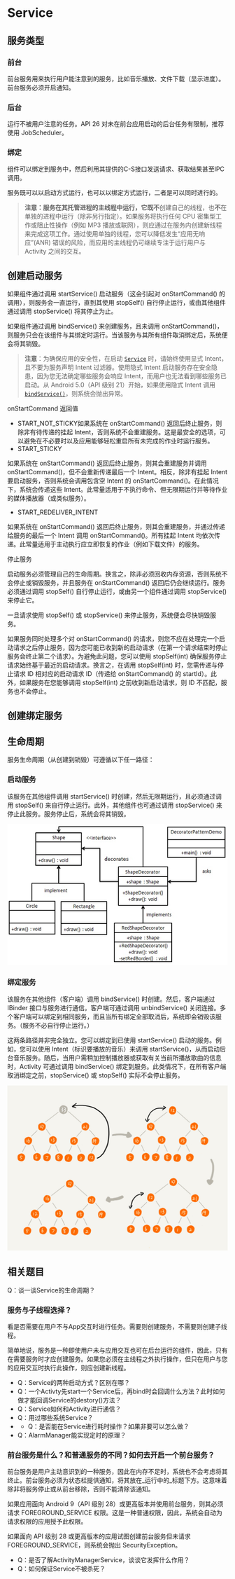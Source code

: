 # Service

## 服务类型

### 前台

前台服务用来执行用户能注意到的服务，比如音乐播放、文件下载（显示进度）。前台服务必须开启通知。

### 后台

运行不被用户注意的任务。API 26 对未在前台应用启动的后台任务有限制，推荐使用 JobScheduler。

### 绑定

组件可以绑定到服务中，然后利用其提供的C-S接口发送请求、获取结果甚至IPC调用。

服务既可以以启动方式运行，也可以以绑定方式运行，二者是可以同时进行的。

> **注意：**服务在其托管进程的主线程中运行，它既**不**创建自己的线程，也**不**在单独的进程中运行（除非另行指定）。如果服务将执行任何 CPU 密集型工作或阻止性操作（例如 MP3 播放或联网），则应通过在服务内创建新线程来完成这项工作。通过使用单独的线程，您可以降低发生“应用无响应”\(ANR\) 错误的风险，而应用的主线程仍可继续专注于运行用户与 Activity 之间的交互。

## 创建启动服务

如果组件通过调用 startService\(\) 启动服务（这会引起对 onStartCommand\(\) 的调用），则服务会一直运行，直到其使用 stopSelf\(\) 自行停止运行，或由其他组件通过调用 stopService\(\) 将其停止为止。

如果组件通过调用 bindService\(\) 来创建服务，且未调用 onStartCommand\(\)，则服务只会在该组件与其绑定时运行。当该服务与其所有组件取消绑定后，系统便会将其销毁。

> **注意**：为确保应用的安全性，在启动 [`Service`](https://developer.android.google.cn/reference/android/app/Service.html) 时，请始终使用显式 Intent，且不要为服务声明 Intent 过滤器。使用隐式 Intent 启动服务存在安全隐患，因为您无法确定哪些服务会响应 Intent，而用户也无法看到哪些服务已启动。从 Android 5.0（API 级别 21）开始，如果使用隐式 Intent 调用 [`bindService()`](https://developer.android.google.cn/reference/android/content/Context.html#bindService%28android.content.Intent,%20android.content.ServiceConnection,%20int%29)，则系统会抛出异常。

onStartCommand 返回值

* START\_NOT\_STICKY如果系统在 onStartCommand\(\) 返回后终止服务，则除非有待传递的挂起 Intent，否则系统不会重建服务。这是最安全的选项，可以避免在不必要时以及应用能够轻松重启所有未完成的作业时运行服务。
* START\_STICKY

如果系统在 onStartCommand\(\) 返回后终止服务，则其会重建服务并调用 onStartCommand\(\)，但不会重新传递最后一个 Intent。相反，除非有挂起 Intent 要启动服务，否则系统会调用包含空 Intent 的 onStartCommand\(\)。在此情况下，系统会传递这些 Intent。此常量适用于不执行命令、但无限期运行并等待作业的媒体播放器（或类似服务）。

* START\_REDELIVER\_INTENT

如果系统在 onStartCommand\(\) 返回后终止服务，则其会重建服务，并通过传递给服务的最后一个 Intent 调用 onStartCommand\(\)。所有挂起 Intent 均依次传递。此常量适用于主动执行应立即恢复的作业（例如下载文件）的服务。

停止服务

启动服务必须管理自己的生命周期。换言之，除非必须回收内存资源，否则系统不会停止或销毁服务，并且服务在 onStartCommand\(\) 返回后仍会继续运行。服务必须通过调用 stopSelf\(\) 自行停止运行，或由另一个组件通过调用 stopService\(\) 来停止它。

一旦请求使用 stopSelf\(\) 或 stopService\(\) 来停止服务，系统便会尽快销毁服务。

如果服务同时处理多个对 onStartCommand\(\) 的请求，则您不应在处理完一个启动请求之后停止服务，因为您可能已收到新的启动请求（在第一个请求结束时停止服务会终止第二个请求）。为避免此问题，您可以使用 stopSelf\(int\) 确保服务停止请求始终基于最近的启动请求。换言之，在调用 stopSelf\(int\) 时，您需传递与停止请求 ID 相对应的启动请求 ID（传递给 onStartCommand\(\) 的 startId）。此外，如果服务在您能够调用 stopSelf\(int\) 之前收到新启动请求，则 ID 不匹配，服务也不会停止。

## 创建绑定服务

## 生命周期

服务生命周期（从创建到销毁）可遵循以下任一路径：

### 启动服务

该服务在其他组件调用 startService\(\) 时创建，然后无限期运行，且必须通过调用 stopSelf\(\) 来自行停止运行。此外，其他组件也可通过调用 stopService\(\) 来停止此服务。服务停止后，系统会将其销毁。



![&#x670D;&#x52A1;&#x751F;&#x547D;&#x5468;&#x671F;](../../.gitbook/assets/image%20%281%29.png)

### 绑定服务

该服务在其他组件（客户端）调用 bindService\(\) 时创建。然后，客户端通过 IBinder 接口与服务进行通信。客户端可通过调用 unbindService\(\) 关闭连接。多个客户端可以绑定到相同服务，而且当所有绑定全部取消后，系统即会销毁该服务。（服务不必自行停止运行。）

这两条路径并非完全独立。您可以绑定到已使用 startService\(\) 启动的服务。例如，您可以使用 Intent（标识要播放的音乐）来调用 startService\(\)，从而启动后台音乐服务。随后，当用户需稍加控制播放器或获取有关当前所播放歌曲的信息时，Activity 可通过调用 bindService\(\) 绑定到服务。此类情况下，在所有客户端取消绑定之前，stopService\(\) 或 stopSelf\(\) 实际不会停止服务。

![&#x7ED1;&#x5B9A;&#x670D;&#x52A1;&#x751F;&#x547D;&#x5468;&#x671F;](../../.gitbook/assets/image%20%2819%29.png)

## 相关题目

Q：谈一谈Service的生命周期？

### 服务与子线程选择？

看是否需要在用户不与App交互时进行任务。需要则创建服务，不需要则创建子线程。

简单地说，服务是一种即使用户未与应用交互也可在后台运行的组件，因此，只有在需要服务时才应创建服务。如果您必须在主线程之外执行操作，但只在用户与您的应用交互时执行此操作，则应创建新线程。

* Q：Service的两种启动方式？区别在哪？
* Q：一个Activty先start一个Service后，再bind时会回调什么方法？此时如何做才能回调Service的destory\(\)方法？
* Q：Service如何和Activity进行通信？
* Q：用过哪些系统Service？
* * Q：是否能在Service进行耗时操作？如果非要可以怎么做？
* Q：AlarmManager能实现定时的原理？

### 前台服务是什么？和普通服务的不同？如何去开启一个前台服务？

前台服务是用户主动意识到的一种服务，因此在内存不足时，系统也不会考虑将其终止。前台服务必须为状态栏提供通知，将其放在_运行中的_标题下方。这意味着除非将服务停止或从前台移除，否则不能清除该通知。

如果应用面向 Android 9（API 级别 28）或更高版本并使用前台服务，则其必须请求 FOREGROUND\_SERVICE 权限。这是一种普通权限，因此，系统会自动为请求权限的应用授予此权限。

如果面向 API 级别 28 或更高版本的应用试图创建前台服务但未请求 FOREGROUND\_SERVICE，则系统会抛出 SecurityException。

* Q：是否了解ActivityManagerService，谈谈它发挥什么作用？
* Q：如何保证Service不被杀死？


